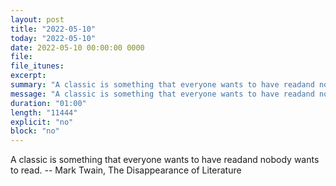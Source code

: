 ```yaml
---
layout: post
title: "2022-05-10"
today: "2022-05-10"
date: 2022-05-10 00:00:00 0000
file:
file_itunes:
excerpt:
summary: "A classic is something that everyone wants to have readand nobody wants to read. -- Mark Twain, The Disappearance of Literature "
message: "A classic is something that everyone wants to have readand nobody wants to read. -- Mark Twain, The Disappearance of Literature "
duration: "01:00"
length: "11444"
explicit: "no"
block: "no"
---
```

A classic is something that everyone wants to have readand nobody wants to read. -- Mark Twain, The Disappearance of Literature 

